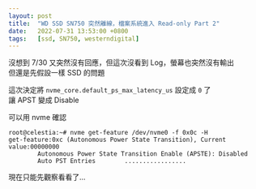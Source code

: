 ```yaml
---
layout: post
title:  "WD SSD SN750 突然離線，檔案系統進入 Read-only Part 2"
date:   2022-07-31 13:53:00 +0800
tags:   [ssd, SN750, westerndigital]
---
```


沒想到 7/30 又突然沒有回應，但這次沒看到 Log，螢幕也突然沒有輸出  
但還是先假設一樣 SSD 的問題

<!--more-->

這次決定將 `nvme_core.default_ps_max_latency_us` 設定成 `0` 了  
讓 APST 變成 Disable


可以用 nvme 確認
```
root@celestia:~# nvme get-feature /dev/nvme0 -f 0x0c -H
get-feature:0xc (Autonomous Power State Transition), Current value:00000000
        Autonomous Power State Transition Enable (APSTE): Disabled
        Auto PST Entries        .................
```

現在只能先觀察看看了...
